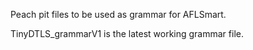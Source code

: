 Peach pit files to be used as grammar for AFLSmart.

TinyDTLS_grammarV1 is the latest working grammar file.
